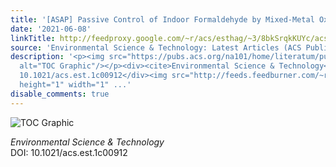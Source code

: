 ```yaml
---
title: '[ASAP] Passive Control of Indoor Formaldehyde by Mixed-Metal Oxide Latex Paints'
date: '2021-06-08'
linkTitle: http://feedproxy.google.com/~r/acs/esthag/~3/8bkSrqkKUYc/acs.est.1c00912
source: 'Environmental Science & Technology: Latest Articles (ACS Publications)'
description: '<p><img src="https://pubs.acs.org/na101/home/literatum/publisher/achs/journals/content/esthag/0/esthag.ahead-of-print/acs.est.1c00912/20210608/images/medium/es1c00912_0011.gif"
  alt="TOC Graphic"/></p><div><cite>Environmental Science & Technology</cite></div><div>DOI:
  10.1021/acs.est.1c00912</div><img src="http://feeds.feedburner.com/~r/acs/esthag/~4/8bkSrqkKUYc"
  height="1" width="1" ...'
disable_comments: true
---
```

<p><img src="https://pubs.acs.org/na101/home/literatum/publisher/achs/journals/content/esthag/0/esthag.ahead-of-print/acs.est.1c00912/20210608/images/medium/es1c00912_0011.gif" alt="TOC Graphic"/></p><div><cite>Environmental Science & Technology</cite></div><div>DOI: 10.1021/acs.est.1c00912</div><img src="http://feeds.feedburner.com/~r/acs/esthag/~4/8bkSrqkKUYc" height="1" width="1" ...